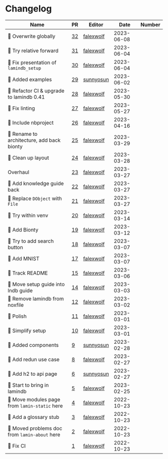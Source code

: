 # Changelog

<!-- prettier-ignore -->
Name | PR | Editor | Date | Number
--- | --- | --- | --- | ---
📝 Overwrite globally | [32](https://github.com/laminlabs/lamin-docs/pull/32) | [falexwolf](https://github.com/falexwolf) | 2023-06-08 |
🚚 Try relative forward | [31](https://github.com/laminlabs/lamin-docs/pull/31) | [falexwolf](https://github.com/falexwolf) | 2023-06-04 |
💄 Fix presentation of `lamindb_setup` | [30](https://github.com/laminlabs/lamin-docs/pull/30) | [falexwolf](https://github.com/falexwolf) | 2023-06-04 |
👷 Added examples | [29](https://github.com/laminlabs/lamin-docs/pull/29) | [sunnyosun](https://github.com/sunnyosun) | 2023-06-02 |
👷 Refactor CI & upgrade to lamindb 0.41 | [28](https://github.com/laminlabs/lamin-docs/pull/28) | [falexwolf](https://github.com/falexwolf) | 2023-05-30 |
:green_heart: Fix linting | [27](https://github.com/laminlabs/lamin-docs/pull/27) | [falexwolf](https://github.com/falexwolf) | 2023-05-27 |
:green_heart: Include nbproject | [26](https://github.com/laminlabs/lamin-docs/pull/26) | [falexwolf](https://github.com/falexwolf) | 2023-04-16 |
:memo: Rename to architecture, add back bionty | [25](https://github.com/laminlabs/lamin-docs/pull/25) | [falexwolf](https://github.com/falexwolf) | 2023-03-29 |
📝 Clean up layout | [24](https://github.com/laminlabs/lamin-docs/pull/24) | [falexwolf](https://github.com/falexwolf) | 2023-03-28 |
Overhaul | [23](https://github.com/laminlabs/lamin-docs/pull/23) | [falexwolf](https://github.com/falexwolf) | 2023-03-27 |
🍱 Add knowledge guide back | [22](https://github.com/laminlabs/lamin-docs/pull/22) | [falexwolf](https://github.com/falexwolf) | 2023-03-27 |
🚚 Replace `DObject` with `File` | [21](https://github.com/laminlabs/lamin-docs/pull/21) | [falexwolf](https://github.com/falexwolf) | 2023-03-27 |
:construction_worker: Try within venv | [20](https://github.com/laminlabs/lamin-docs/pull/20) | [falexwolf](https://github.com/falexwolf) | 2023-03-14 |
:bento: Add Bionty | [19](https://github.com/laminlabs/lamin-docs/pull/19) | [falexwolf](https://github.com/falexwolf) | 2023-03-12 |
📝 Try to add search button | [18](https://github.com/laminlabs/lamin-docs/pull/18) | [falexwolf](https://github.com/falexwolf) | 2023-03-07 |
:memo: Add MNIST | [17](https://github.com/laminlabs/lamin-docs/pull/17) | [falexwolf](https://github.com/falexwolf) | 2023-03-07 |
:bento: Track README | [15](https://github.com/laminlabs/lamin-docs/pull/15) | [falexwolf](https://github.com/falexwolf) | 2023-03-06 |
:truck: Move setup guide into lndb guide | [14](https://github.com/laminlabs/lamin-docs/pull/14) | [falexwolf](https://github.com/falexwolf) | 2023-03-03 |
🚸 Remove lamindb from noxfile | [12](https://github.com/laminlabs/lamin-docs/pull/12) | [falexwolf](https://github.com/falexwolf) | 2023-03-02 |
:lipstick: Polish | [11](https://github.com/laminlabs/lamin-docs/pull/11) | [falexwolf](https://github.com/falexwolf) | 2023-03-01 |
:memo: Simplify setup | [10](https://github.com/laminlabs/lamin-docs/pull/10) | [falexwolf](https://github.com/falexwolf) | 2023-03-01 |
📝 Added components | [9](https://github.com/laminlabs/lamin-docs/pull/9) | [sunnyosun](https://github.com/sunnyosun) | 2023-02-28 |
📝 Add redun use case | [8](https://github.com/laminlabs/lamin-docs/pull/8) | [falexwolf](https://github.com/falexwolf) | 2023-02-27 |
📝 Add h2 to api page | [6](https://github.com/laminlabs/lamin-docs/pull/6) | [sunnyosun](https://github.com/sunnyosun) | 2023-02-27 |
📝 Start to bring in lamindb | [5](https://github.com/laminlabs/lamin-docs/pull/5) | [falexwolf](https://github.com/falexwolf) | 2023-02-25 |
🚚 Move modules page from `lamin-static` here | [4](https://github.com/laminlabs/lamin-docs/pull/4) | [falexwolf](https://github.com/falexwolf) | 2022-10-23 |
📝 Add a glossary stub | [3](https://github.com/laminlabs/lamin-docs/pull/3) | [falexwolf](https://github.com/falexwolf) | 2022-10-23 |
🚚 Moved problems doc from `lamin-about` here | [2](https://github.com/laminlabs/lamin-docs/pull/2) | [falexwolf](https://github.com/falexwolf) | 2022-10-23 |
💚 Fix CI | [1](https://github.com/laminlabs/lamin-docs/pull/1) | [falexwolf](https://github.com/falexwolf) | 2022-10-23 |
